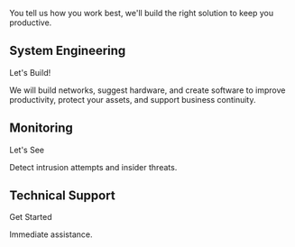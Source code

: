 You tell us how you work best, we'll build the right solution to keep you productive.

## System Engineering

<span class="button">Let's Build!</span>

We will build networks, suggest hardware, and create software to improve productivity, protect your assets, and support business continuity.

## Monitoring

<span class="button">Let's See</span>

Detect intrusion attempts and insider threats.

## Technical Support

<span class="button">Get Started</span>

Immediate assistance.
